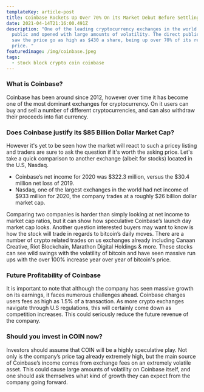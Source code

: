 ```yaml
---
templateKey: article-post
title: Coinbase Rockets Up Over 70% On its Market Debut Before Settling Lower.
date: 2021-04-14T21:16:00.491Z
description: "One of the leading cryptocurrency exchanges in the world has gone
  public and opened with large amounts of volatility. The direct public listing
  saw the price go as high as $430 a share, being up over 70% of its reference
  price. "
featuredimage: /img/coinbase.jpeg
tags:
  - stock block crypto coin coinbase
---
```



### What is Coinbase?

Coinbase has been around since 2012, however over time it has become one of the most dominant exchanges for cryptocurrency. On it users can buy and sell a number of different cryptocurrencies, and can also withdraw their proceeds into fiat currency.

### Does Coinbase justify its $85 Billion Dollar Market Cap?

However it's yet to be seen how the market will react to such a pricey listing and traders are sure to ask the question if it's worth the asking price. Let's take a quick comparison to another exchange (albeit for stocks) located in the U.S, Nasdaq.

* Coinbase’s net income for 2020 was $322.3 million, versus the $30.4 million net loss of 2019.
* Nasdaq, one of the largest exchanges in the world had net income of $933 million for 2020, the company trades at a roughly $26 billion dollar market cap.

Comparing two companies is harder than simply looking at net income to market cap ratios, but it can show how speculative Coinbase’s launch day market cap looks. Another question interested buyers may want to know is how the stock will trade in regards to bitcoin’s daily moves. There are a number of crypto related trades on us exchanges already including Canaan Creative, Riot Blockchain, Marathon Digital Holdings & more. These stocks can see wild swings with the volatility of bitcoin and have seen massive run ups with the over 100% increase year over year of bitcoin's price.



### Future Profitability of Coinbase

It is important to note that although the company has seen massive growth on its earnings, it faces numerous challenges ahead. Coinbase charges users fees as high as 1.5% of a transaction. As more crypto exchanges navigate through U.S regulations, this will certainly come down as competition increases. This could seriously reduce the future revenue of the company.

### Should you invest in COIN now?

Investors should assume that COIN will be a highly speculative play. Not only is the company’s price tag already extremely high, but the main source of Coinbase’s income comes from exchange fees on an extremely volatile asset. This could cause large amounts of volatility on Coinbase itself, and one should ask themselves what kind of growth they can expect from the company going forward.